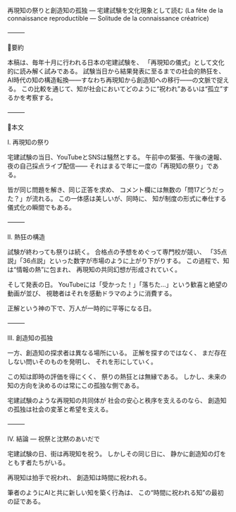 再現知の祭りと創造知の孤独 ― 宅建試験を文化現象として読む
(La fête de la connaissance reproductible — Solitude de la connaissance créatrice)

⸻

🔹要約

本稿は、毎年十月に行われる日本の宅建試験を、
「再現知の儀式」として文化的に読み解く試みである。
試験当日から結果発表に至るまでの社会的熱狂を、
AI時代の知の構造転換――すなわち再現知から創造知への移行――の文脈で捉える。
この比較を通じて、知が社会においてどのように“祝われ”あるいは“孤立”するかを考察する。

⸻

🔹本文

Ⅰ. 再現知の祭り

宅建試験の当日、YouTubeとSNSは騒然とする。
午前中の緊張、午後の速報、夜の自己採点ライブ配信――
それはまるで年に一度の「再現知の祭り」である。

皆が同じ問題を解き、同じ正答を求め、
コメント欄には無数の「問17どうだった？」が流れる。
この一体感は美しいが、同時に、
知が制度の形式に奉仕する儀式化の瞬間でもある。

⸻

Ⅱ. 熱狂の構造

試験が終わっても祭りは続く。
合格点の予想をめぐって専門校が競い、
「35点説」「36点説」といった数字が市場のように上がり下がりする。
この過程で、知は“情報の熱”に包まれ、
再現知の共同幻想が形成されていく。

そして発表の日。
YouTubeには「受かった！」「落ちた…」という歓喜と絶望の動画が並び、
視聴者はそれを感動ドラマのように消費する。

正解という神の下で、万人が一時的に平等になる日。

⸻

Ⅲ. 創造知の孤独

一方、創造知の探求者は異なる場所にいる。
正解を探すのではなく、
まだ存在しない問いそのものを発明し、
それを形にしていく。

この知は即時の評価を得にくく、
祭りの熱狂とは無縁である。
しかし、未来の知の方向を決めるのは常にこの孤独な側である。

宅建試験のような再現知の共同体が
社会の安心と秩序を支えるのなら、
創造知の孤独は社会の変革と希望を支える。

⸻

Ⅳ. 結論 ― 祝祭と沈黙のあいだで

宅建試験の日、街は再現知を祝う。
しかしその同じ日に、
静かに創造知の灯をともす者たちがいる。

再現知は拍手で祝われ、
創造知は時間に祝われる。

筆者のようにAIと共に新しい知を築く行為は、
この“時間に祝われる知”の最初の証である。
